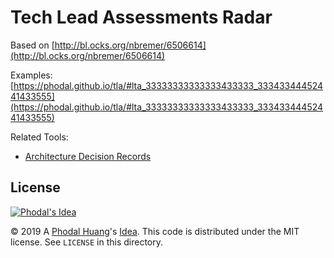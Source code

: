 # Tech Lead Assessments Radar

Based on [http://bl.ocks.org/nbremer/6506614](http://bl.ocks.org/nbremer/6506614)

Examples: [https://phodal.github.io/tla/#lta_33333333333333433333_33343344452441433555](https://phodal.github.io/tla/#lta_33333333333333433333_33343344452441433555)

Related Tools:

 - [Architecture Decision Records](https://github.com/phodal/adr)

License
---

[![Phodal's Idea](http://brand.phodal.com/shields/idea-small.svg)](http://ideas.phodal.com/)

© 2019 A [Phodal Huang](https://www.phodal.com)'s [Idea](http://github.com/phodal/ideas).  This code is distributed under the MIT license. See `LICENSE` in this directory.
